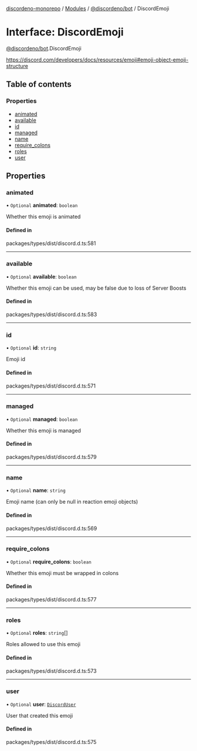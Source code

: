 [discordeno-monorepo](../README.md) / [Modules](../modules.md) / [@discordeno/bot](../modules/discordeno_bot.md) / DiscordEmoji

# Interface: DiscordEmoji

[@discordeno/bot](../modules/discordeno_bot.md).DiscordEmoji

https://discord.com/developers/docs/resources/emoji#emoji-object-emoji-structure

## Table of contents

### Properties

- [animated](discordeno_bot.DiscordEmoji.md#animated)
- [available](discordeno_bot.DiscordEmoji.md#available)
- [id](discordeno_bot.DiscordEmoji.md#id)
- [managed](discordeno_bot.DiscordEmoji.md#managed)
- [name](discordeno_bot.DiscordEmoji.md#name)
- [require_colons](discordeno_bot.DiscordEmoji.md#require_colons)
- [roles](discordeno_bot.DiscordEmoji.md#roles)
- [user](discordeno_bot.DiscordEmoji.md#user)

## Properties

### animated

• `Optional` **animated**: `boolean`

Whether this emoji is animated

#### Defined in

packages/types/dist/discord.d.ts:581

---

### available

• `Optional` **available**: `boolean`

Whether this emoji can be used, may be false due to loss of Server Boosts

#### Defined in

packages/types/dist/discord.d.ts:583

---

### id

• `Optional` **id**: `string`

Emoji id

#### Defined in

packages/types/dist/discord.d.ts:571

---

### managed

• `Optional` **managed**: `boolean`

Whether this emoji is managed

#### Defined in

packages/types/dist/discord.d.ts:579

---

### name

• `Optional` **name**: `string`

Emoji name (can only be null in reaction emoji objects)

#### Defined in

packages/types/dist/discord.d.ts:569

---

### require_colons

• `Optional` **require_colons**: `boolean`

Whether this emoji must be wrapped in colons

#### Defined in

packages/types/dist/discord.d.ts:577

---

### roles

• `Optional` **roles**: `string`[]

Roles allowed to use this emoji

#### Defined in

packages/types/dist/discord.d.ts:573

---

### user

• `Optional` **user**: [`DiscordUser`](discordeno_bot.DiscordUser.md)

User that created this emoji

#### Defined in

packages/types/dist/discord.d.ts:575
